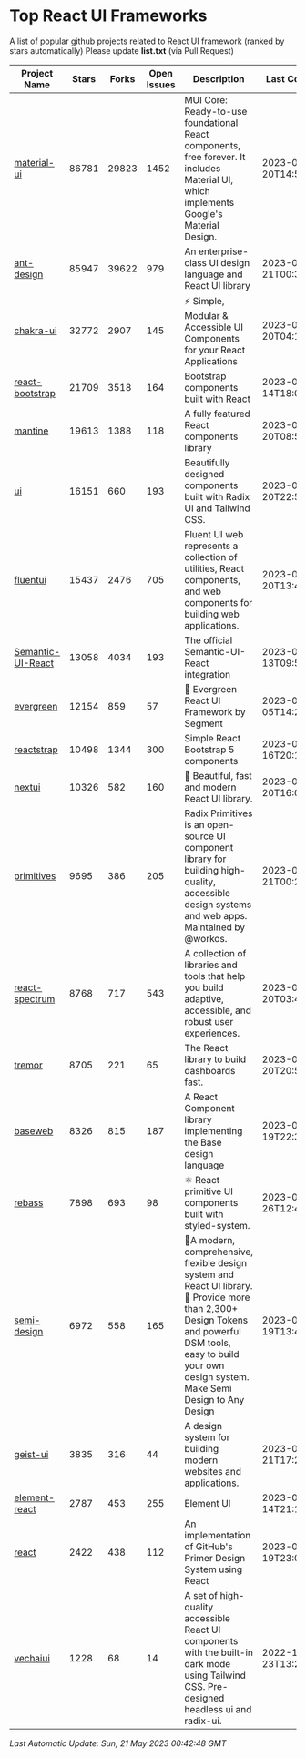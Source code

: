 # Top React UI Frameworks

A list of popular github projects related to React UI framework (ranked by stars automatically)
Please update **list.txt** (via Pull Request)

| Project Name | Stars | Forks | Open Issues | Description | Last Commit |
| ------------ | ----- | ----- | ----------- | ----------- | ----------- |
| [material-ui](https://github.com/mui/material-ui) |86781|29823|1452|MUI Core: Ready-to-use foundational React components, free forever. It includes Material UI, which implements Google&#39;s Material Design.|2023-05-20T14:57:21Z|
| [ant-design](https://github.com/ant-design/ant-design) |85947|39622|979|An enterprise-class UI design language and React UI library|2023-05-21T00:39:37Z|
| [chakra-ui](https://github.com/chakra-ui/chakra-ui) |32772|2907|145|⚡️ Simple, Modular &amp; Accessible UI Components for your React Applications|2023-05-20T04:16:18Z|
| [react-bootstrap](https://github.com/react-bootstrap/react-bootstrap) |21709|3518|164|Bootstrap components built with React|2023-05-14T18:01:27Z|
| [mantine](https://github.com/mantinedev/mantine) |19613|1388|118|A fully featured React components library|2023-05-20T08:59:27Z|
| [ui](https://github.com/shadcn/ui) |16151|660|193|Beautifully designed components built with Radix UI and Tailwind CSS.|2023-05-20T22:56:26Z|
| [fluentui](https://github.com/microsoft/fluentui) |15437|2476|705|Fluent UI web represents a collection of utilities, React components, and web components for building web applications.|2023-05-20T13:48:07Z|
| [Semantic-UI-React](https://github.com/Semantic-Org/Semantic-UI-React) |13058|4034|193|The official Semantic-UI-React integration|2023-05-13T09:51:47Z|
| [evergreen](https://github.com/segmentio/evergreen) |12154|859|57|🌲 Evergreen React UI Framework by Segment|2023-05-05T14:21:46Z|
| [reactstrap](https://github.com/reactstrap/reactstrap) |10498|1344|300|Simple React Bootstrap 5 components|2023-05-16T20:18:54Z|
| [nextui](https://github.com/nextui-org/nextui) |10326|582|160|🚀   Beautiful, fast and modern React UI library.|2023-05-20T16:06:02Z|
| [primitives](https://github.com/radix-ui/primitives) |9695|386|205|Radix Primitives is an open-source UI component library for building high-quality, accessible design systems and web apps. Maintained by @workos.|2023-05-21T00:29:07Z|
| [react-spectrum](https://github.com/adobe/react-spectrum) |8768|717|543|A collection of libraries and tools that help you build adaptive, accessible, and robust user experiences.|2023-05-20T03:42:48Z|
| [tremor](https://github.com/tremorlabs/tremor) |8705|221|65|The React library to build dashboards fast.|2023-05-20T20:50:03Z|
| [baseweb](https://github.com/uber/baseweb) |8326|815|187|A React Component library implementing the Base design language|2023-05-19T22:32:34Z|
| [rebass](https://github.com/rebassjs/rebass) |7898|693|98|:atom_symbol: React primitive UI components built with styled-system.|2023-01-26T12:47:44Z|
| [semi-design](https://github.com/DouyinFE/semi-design) |6972|558|165|🚀A modern, comprehensive, flexible design system and React UI library. 🎨 Provide more than 2,300+ Design Tokens and powerful DSM tools, easy to build your own design system. Make Semi Design to Any Design|2023-05-19T13:49:32Z|
| [geist-ui](https://github.com/geist-org/geist-ui) |3835|316|44|A design system for building modern websites and applications.|2023-04-21T17:25:25Z|
| [element-react](https://github.com/ElemeFE/element-react) |2787|453|255|Element UI|2023-01-14T21:13:08Z|
| [react](https://github.com/primer/react) |2422|438|112|An implementation of GitHub&#39;s Primer Design System using React|2023-05-19T23:04:47Z|
| [vechaiui](https://github.com/vechai/vechaiui) |1228|68|14|A set of high-quality accessible React UI components with the built-in dark mode using Tailwind CSS. Pre-designed headless ui and radix-ui.|2022-12-23T13:29:41Z|

*Last Automatic Update: Sun, 21 May 2023 00:42:48 GMT*